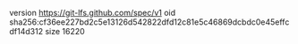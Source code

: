 version https://git-lfs.github.com/spec/v1
oid sha256:cf36ee227bd2c5e13126d542822dfd12c81e5c46869dcbdc0e45effcdf14d312
size 16220
